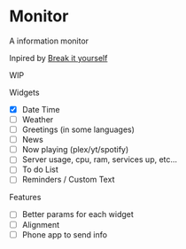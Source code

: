 # Monitor
A information monitor

Inpired by [Break it yourself](https://www.youtube.com/watch?v=OYlloiaBINo)

WIP

Widgets
- [x] Date Time
- [ ] Weather
- [ ] Greetings (in some languages)
- [ ] News
- [ ] Now playing (plex/yt/spotify)
- [ ] Server usage, cpu, ram, services up, etc...
- [ ] To do List
- [ ] Reminders / Custom Text

Features
- [ ] Better params for each widget
- [ ] Alignment
- [ ] Phone app to send info
